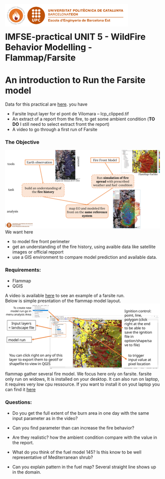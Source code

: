 <img style="float: left;" src="./images/logo.png" width="400"/> <br/><br/><br/>

# IMFSE-practical UNIT 5 - WildFire Behavior Modelling - Flammap/Farsite
 

# An introduction to Run the Farsite model 

Data for this practical are [here](https://www.dropbox.com/scl/fo/ezk96jiwcw3ytvjz06wt8/h?rlkey=nxgaff2hmqgt13ktkymdujp61&st=yl2c5h66&dl=0). you have
- Farsite Input layer for el pont de Vilomara – lcp_clipped.tif
- An extract of a report from the fire, to get some ambient condition  (**TO DO** I still need to select extract fromt the report)
- A video to go through a first run of Farsite

### The Objective 
![flammap1](./images/flammap1.png)
We want here 
- to model fire front perimeter
- get an understanding of the fire history, using avaible data like satellite images or official repport
- use a GIS environment to compare model prediction and available data.

### Requirements: 
- Flammap
- QGIS

A video is available [here](https://www.dropbox.com/scl/fi/l991ncqrjt11hkg0ocyh9/runingFarsite.m4v?rlkey=49yveulwnaj6jc7afmjp7wg94&st=4yveuqiu&dl=0) to see an example of a farsite run.  
Below is simple presntation of the flammap model layout.
![flammap2](./images/flammap2.png)
flammap gather several fire model. We focus here only on farsite. farsite only run on widows, It is installed on your desktop. It can also run on laptop, it requires very low cpu ressource. If you want to install it on yout laptop you can find it [here](https://www.firelab.org/project/flammap)

### Questions:

- Do you get the full extent of the burn area in one day with the same input parameter as in the video?

- Can you find parameter than can increase the fire behavior?

- Are they realistic? how the ambient condition compare with the value in the report.

- What do you think of the fuel model 145? Is this know to be well representative of Mediterranean shrub?

- Can you explain pattern in the fuel map? Several straight line shows up in the domain.

